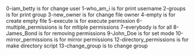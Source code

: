 0-iam_betty is for change user
1-who_am_i is for print username
2-groups is for print group
3-new_owner is for change file owner
4-empty is for create empty file
5-execute is for execute permission
6-multiple_permissions is for mltiple permissions
7-everybody is for all
8-James_Bond is for removing permissions
9-John_Doe is for set mode
10-mirror_permissions is for mirror permissions
12-directory_permissions is for make directory script
13-change_group is to change group

